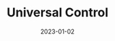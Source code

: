 ---
title: "Universal Control"
linkTitle: "Universal Control"
date: 2023-01-02
weight: 1
description: >
  En oversikt over hva som trengs å vite om Universal Control.
---